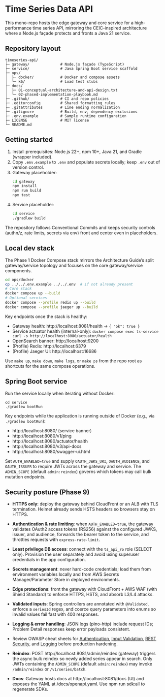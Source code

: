 # Time Series Data API

This mono-repo hosts the edge gateway and core service for a high-performance time series API, mirroring the CEIC-inspired architecture where a Node.js façade protects and fronts a Java 21 service.

## Repository layout

```
timeseries-api/
├─ gateway/              # Node.js façade (TypeScript)
├─ service/              # Java Spring Boot service scaffold
├─ ops/
│  ├─ docker/            # Docker and compose assets
│  └─ k6/                # Load test stubs
├─ docs/
│  ├─ 01-conceptual-architecture-and-api-design.txt
│  └─ 02-phased-implementation-playbook.md
├─ .github/              # CI and repo policies
├─ .editorconfig         # Shared formatting rules
├─ .gitattributes        # Line ending normalization
├─ .gitignore            # Build, env, dependency exclusions
├─ .env.example          # Sample runtime configuration
├─ LICENSE               # MIT license
└─ README.md
```

## Getting started

1. Install prerequisites: Node.js 22+, npm 10+, Java 21, and Gradle (wrapper included).
2. Copy `.env.example` to `.env` and populate secrets locally; keep `.env` out of version control.
3. Gateway placeholder:
   ```bash
   cd gateway
   npm install
   npm run build
   npm test
   ```
4. Service placeholder:
   ```bash
   cd service
   ./gradlew build
   ```

The repository follows Conventional Commits and keeps security controls (authn/z, rate limits, secrets via env) front and center even in placeholders.

## Local dev stack

The Phase 1 Docker Compose stack mirrors the Architecture Guide’s split gateway/service topology and focuses on the core gateway/service components.

```bash
cd ops/docker
cp ../../.env.example ../../.env  # if not already present
# Core stack
docker compose up --build
# Optional services
docker compose --profile redis up --build
docker compose --profile jaeger up --build
```

Key endpoints once the stack is healthy:

- Gateway health: http://localhost:8081/health → `{ "ok": true }`
- Service actuator health (internal-only): `docker compose exec ts-service curl -s http://localhost:8080/actuator/health`
- OpenSearch banner: http://localhost:9200
- (Profile) Redis: http://localhost:6379
- (Profile) Jaeger UI: http://localhost:16686

Use `make up`, `make down`, `make logs`, or `make ps` from the repo root as shortcuts for the same compose operations.

## Spring Boot service

Run the service locally when iterating without Docker:

```
cd service
./gradlew bootRun
```

Key endpoints while the application is running outside of Docker (e.g., via `./gradlew bootRun`):

- http://localhost:8080/ (service banner)
- http://localhost:8080/v1/ping
- http://localhost:8080/actuator/health
- http://localhost:8080/v3/api-docs
- http://localhost:8080/swagger-ui.html

Set `AUTH_ENABLED=true` and supply `OAUTH_JWKS_URI`, `OAUTH_AUDIENCE`, and `OAUTH_ISSUER` to require JWTs across the gateway and service. The `ADMIN_SCOPE` (default `admin:reindex`) governs which tokens may call bulk mutation endpoints.
## Security posture (Phase 9)

- **HTTPS only**: deploy the gateway behind CloudFront or an ALB with TLS termination. Helmet already sends HSTS headers so browsers stay on HTTPS.
- **Authentication & rate limiting**: when `AUTH_ENABLED=true`, the gateway validates OAuth2 access tokens (RS256) against the configured JWKS, issuer, and audience, forwards the bearer token to the service, and throttles requests with `express-rate-limit`.
- **Least privilege DB access**: connect with the `ts_api_ro` role (SELECT only). Provision the user separately and avoid using superuser credentials in the app configuration.
- **Secrets management**: never hard-code credentials; load them from environment variables locally and from AWS Secrets Manager/Parameter Store in deployed environments.
- **Edge protections**: front the gateway with CloudFront + AWS WAF (with Shield Standard) to enforce HTTPS, HSTS, and absorb L3/L4 attacks.
- **Validated inputs**: Spring controllers are annotated with `@Validated`, enforce a `seriesId` regex, and coerce query parameters into enums so invalid values fail fast with 400 responses.
- **Logging & error handling**: JSON logs (pino-http) include request IDs; Problem Detail responses keep error payloads consistent.
- Review OWASP cheat sheets for [Authentication](https://cheatsheetseries.owasp.org/cheatsheets/Authentication_Cheat_Sheet.html), [Input Validation](https://cheatsheetseries.owasp.org/cheatsheets/Input_Validation_Cheat_Sheet.html), [REST Security](https://cheatsheetseries.owasp.org/cheatsheets/REST_Security_Cheat_Sheet.html), and [Logging](https://cheatsheetseries.owasp.org/cheatsheets/Logging_Cheat_Sheet.html) before production hardening.
- **Reindex**: POST http://localhost:8081/admin/reindex (gateway) triggers the async bulk reindex so newly added series appear in search. Only JWTs containing the `ADMIN_SCOPE` (default `admin:reindex`) may invoke `/admin/reindex` or `/v1/series/batch`.


- **Docs**: Gateway hosts docs at http://localhost:8081/docs (UI) and exposes the YAML at /docs/openapi.yaml. Use npm run sdk:all to regenerate SDKs.
